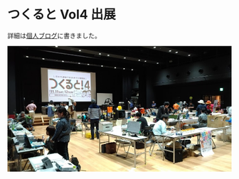 # つくると Vol4 出展

詳細は[個人ブログ](https://memorandums.hatenablog.com/entry/2017/11/12/190106)に書きました。

![](2.jpg)